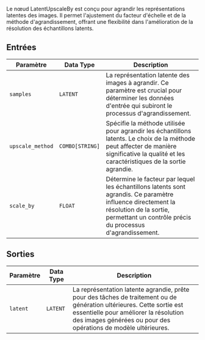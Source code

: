 
Le nœud LatentUpscaleBy est conçu pour agrandir les représentations latentes des images. Il permet l'ajustement du facteur d'échelle et de la méthode d'agrandissement, offrant une flexibilité dans l'amélioration de la résolution des échantillons latents.

## Entrées

| Paramètre     | Data Type | Description |
|---------------|--------------|-------------|
| `samples`     | `LATENT`     | La représentation latente des images à agrandir. Ce paramètre est crucial pour déterminer les données d'entrée qui subiront le processus d'agrandissement. |
| `upscale_method` | `COMBO[STRING]` | Spécifie la méthode utilisée pour agrandir les échantillons latents. Le choix de la méthode peut affecter de manière significative la qualité et les caractéristiques de la sortie agrandie. |
| `scale_by`    | `FLOAT`      | Détermine le facteur par lequel les échantillons latents sont agrandis. Ce paramètre influence directement la résolution de la sortie, permettant un contrôle précis du processus d'agrandissement. |

## Sorties

| Paramètre | Data Type | Description |
|-----------|-------------|-------------|
| `latent`  | `LATENT`    | La représentation latente agrandie, prête pour des tâches de traitement ou de génération ultérieures. Cette sortie est essentielle pour améliorer la résolution des images générées ou pour des opérations de modèle ultérieures. |
